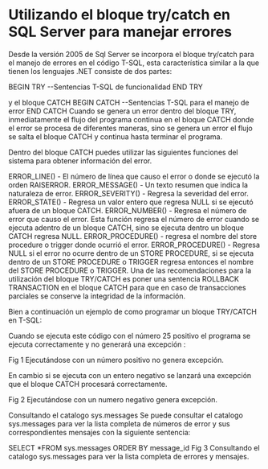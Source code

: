 # Utilizando el bloque try/catch en SQL Server para manejar errores

Desde la versión 2005 de Sql Server se incorpora el bloque try/catch para el manejo de errores en el código T-SQL, esta característica similar a la que tienen los lenguajes .NET consiste de dos partes:


BEGIN TRY
 --Sentencias T-SQL de funcionalidad
END TRY

y el bloque CATCH
BEGIN CATCH
 --Sentencias T-SQL para el manejo de error
END CATCH
Cuando se genera un error dentro del bloque TRY, inmediatamente el flujo del programa continua en el bloque CATCH donde el error se procesa de diferentes maneras, sino se genera un error el flujo se salta el bloque CATCH y continua hasta terminar el programa.

Dentro del bloque CATCH puedes utilizar las siguientes funciones del sistema para obtener información del error.

ERROR_LINE() - El número de línea que causo el error o donde se ejecutó la orden RAISERROR.
ERROR_MESSAGE() - Un texto resumen que indica la naturaleza de error.
ERROR_SEVERITY() - Regresa la severidad del error.
ERROR_STATE() - Regresa un valor entero que regresa NULL si se ejecutó afuera de un bloque CATCH.
ERROR_NUMBER() - Regresa el número de error que causo el error. Esta función regresa el número de error cuando se ejecuta adentro de un bloque CATCH, sino se ejecuta dentro un bloque CATCH regresa NULL.
ERROR_PROCEDURE() - regresa el nombre del store procedure o trigger donde ocurrió el error.
ERROR_PROCEDURE() - Regresa NULL si el error no ocurre dentro de un STORE PROCEDURE, si se ejecuta dentro de un STORE PROCEDURE o TRIGGER regresa entonces el nombre del STORE PROCEDURE o TRIGGER.
Una de las recomendaciones para la utilización del bloque TRY/CATCH es poner una sentencia ROLLBACK TRANSACTION en el bloque CATCH para que en caso de transacciones parciales se conserve la integridad de la información.

Bien a continuación un ejemplo de como programar un bloque TRY/CATCH en T-SQL:



Cuando se ejecuta este código con el número 25 positivo el programa se ejecuta correctamente y no generará una excepción :

Fig 1 Ejecutándose con un número positivo no genera excepción.



En cambio si se ejecuta con un entero negativo se lanzará una excepción que el bloque CATCH procesará correctamente.

Fig 2 Ejecutándose con un numero negativo genera excepción.



Consultando el catalogo sys.messages
Se puede consultar el catalogo sys.messages para ver la lista completa de números de error y sus correspondientes mensajes con la siguiente sentencia:

SELECT *FROM sys.messages ORDER BY message_id
Fig 3 Consultando el catalogo sys.messages para ver la lista completa de errores y mensajes.


